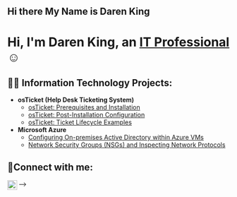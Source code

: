 ## Hi there My Name is Daren King

<h1>Hi, I'm Daren King, an <a href="https://linkedin.com/in/daren-king-7588b5188/">IT Professional</a>☺</h1>

<h2>👨‍💻 Information Technology Projects:</h2>

- <b>osTicket (Help Desk Ticketing System)</b>
  - [osTicket: Prerequisites and Installation](https://github.com/darenkingcc/osticket-prereqs)
  - [osTicket: Post-Installation Configuration](https://github.com/darenkingcc/post-install-config)
  - [osTicket: Ticket Lifecycle Examples](https://github.com/darenkingcc/ticket-lifecycle)
- <b>Microsoft Azure</b>
  - [Configuring On-premises Active Directory within Azure VMs](https://github.com/darenkingcc/configure-ad)
  - [Network Security Groups (NSGs) and Inspecting Network Protocols](https://github.com/darenkingcc/azure-network-protocols)

<h2>🤳Connect with me:</h2>

[<img align="left" alt="Daren | LinkedIn" width="22px" src="https://cdn.jsdelivr.net/npm/simple-icons@v3/icons/linkedin.svg" />][linkedin]

[linkedin]: https://linkedin.com/in/Daren

-->

